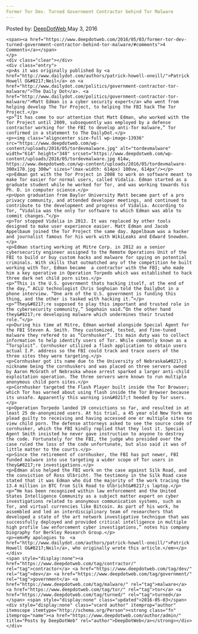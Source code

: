 ```yaml
---
Former Tor Dev. Turned Government Contractor behind Tor Malware
---
```

<article class="post-listing post-13935 post type-post status-publish format-standard has-post-thumbnail hentry  tag-contractor tag-dev tag-government tag-malware  tag-turned">
    <div class="post-inner">
        <span>Posted by: <a href="https://www.deepdotweb.com/author/admin/" title="">DeepDotWeb </a></span>
    <span>May 3, 2016</span>
    
    <span><a href="https://www.deepdotweb.com/2016/05/03/former-tor-dev-turned-government-contractor-behind-tor-malware/#comments">4 Comments</a></span>
    </p>
    <div class="clear"></div>
    <div class="entry">
    <p>As it was originally published by <a href="http://www.dailydot.com/authors/patrick-howell-oneill/">Patrick Howell O&#8217;Neil</a> on <a href="http://www.dailydot.com/politics/government-contractor-tor-malware/">The Daily Dot</a>. <a href="http://www.dailydot.com/politics/government-contractor-tor-malware/">Matt Edman is a cyber security expert</a> who went from helping develop The Tor Project, to helping the FBI hack The Tor Project.</p>
    <p>“It has come to our attention that Matt Edman, who worked with the Tor Project until 2009, subsequently was employed by a defense contractor working for the FBI to develop anti-Tor malware,” Tor confirmed in a statement to The DailyDot.</p>
    <p><img class="aligncenter size-full wp-image-13936" src="https://www.deepdotweb.com/wp-content/uploads/2016/05/tordevmalware.jpg" alt="tordevmalware" width="614" height="348" srcset="https://www.deepdotweb.com/wp-content/uploads/2016/05/tordevmalware.jpg 614w, https://www.deepdotweb.com/wp-content/uploads/2016/05/tordevmalware-300x170.jpg 300w" sizes="(max-width: 614px) 100vw, 614px"/></p>
    <p>Edman got with the Tor Project in 2008 to work on software meant to make Tor easier for normal users, called Vidalia. Edman started as a graduate student while he worked for Tor, and was working towards his Ph. D. in computer science.</p>
    <p>Upon graduation from Baylor University Matt became part of a pro privacy community, and attended developer meetings, and continued to contribute to the development and progress of Vidalia. According to Tor, “Vidalia was the only Tor software to which Edman was able to commit changes.”</p>
    <p>Tor stopped Vidalia in 2013. It was replaced by other tools designed to make user experience easier. Matt Edman and Jacob Appelbaum joined the Tor Project the same day. Appelbaum was a hacker and journalist famous for his work with WikiLeaks and Edward Snowden.</p>
    <p>Edman starting working at Mitre Corp. in 2012 as a senior cybersecurity engineer assigned to the Remote Operations Unit of the FBI to build or buy custom hacks and malware for spying on potential criminals. With skills that outmatched any of the competition he built working with Tor, Edman became  a contractor with the FBI; who made him a key operative in Operation Torpedo which was established to hack three dark net child porn sites.</p>
    <p>“This is the U.S. government thats hacking itself, at the end of the day,” ACLU technologist Chris Soghoian told the DailyDot in a phone interview. “One arm of the U.S. government is funding this thing, and the other is tasked with hacking it.”</p>
    <p>“They&#8217;re supposed to play this important and trusted role in the cybersecurity community,” Sogohain said.”On the other hand they&#8217;re developing malware which undermines their trusted role.”</p>
    <p>During his time at Mitre, Edman worked alongside Special Agent for the FBI Steven A. Smith. They customized, tested, and fine-tuned malware they refered to as “Cornhusker”. Its main duty was to collect information to help identify users of Tor. While commonly known as a “Torsploit”. Cornhusker utilized a flash application to obtain users actual I.P. address so the FBI could track and trace users of the three sites they were targeting.</p>
    <p>Cornhusker got its name due to the University of Nebraska&#8217;s nickname being the cornhuskers and was placed on three servers owned by Aaron McGrath of Nebraska whose arrest sparked a larger anti-child exploitation operation. The three servers were known to run multiple anonymous child porn sites.</p>
    <p>Cornhusker targeted the Flash Player built inside the Tor Browser; which Tor has warned about using flash inside the Tor Browser because its unsafe. Apparently this warning isn&#8217;t heeded by Tor users.</p>
    <p>Operation Torpedo landed 19 convictions so far, and resulted in at least 25 de-anonymized users. At his trial, a 45 year old New York man plead guilty to receiving and having accessed one or multiple sites to view child porn. The defense attorneys asked to see the source code of cornhusker, which the FBI kindly replied that they lost it. Special Agent Smith insisted he never gave instruction to anyone to destroy the code. Fortunately for the FBI, the judge who presided over the case ruled the loss of the code unfortunate, but also said it was of little matter to the courts.</p>
    <p>Since the retirement of cornhusker, the FBI has put newer, FBI funded malware into use targeting a wider scope of Tor users in they&#8217;re investigations.</p>
    <p>Edman also helped the FBI work on the case against Silk Road, and the conviction of Ross Ulbricht. The testimony in the Silk Road case stated that it was Edman who did the majority of the work tracing the 13.4 million in BTC from Silk Road to Ulbricht&#8217;s laptop.</p>
    <p>“He has been recognized within law enforcement and the United States Intelligence Community as a subject matter expert on cyber investigations related to anonymous communication systems, such as Tor, and virtual currencies like Bitcoin. As part of his work, he assembled and led an interdisciplinary team of researchers that developed a state of the art network investigative technique that was successfully deployed and provided critical intelligence in multiple high profile law enforcement cyber investigations,” notes his company biography for Berkley Research Group.</p>
    <p><em>My apologies to  <a href="http://www.dailydot.com/authors/patrick-howell-oneill/">Patrick Howell O&#8217;Neil</a>, who originally wrote this article.</em></p>
    </div>
    <span style="display:none"><a href="https://www.deepdotweb.com/tag/contractor/" rel="tag">contractor</a> <a href="https://www.deepdotweb.com/tag/dev/" rel="tag">dev</a> <a href="https://www.deepdotweb.com/tag/government/" rel="tag">government</a> <a href="https://www.deepdotweb.com/tag/malware/" rel="tag">malware</a> <a href="https://www.deepdotweb.com/tag/tor/" rel="tag">tor</a> <a href="https://www.deepdotweb.com/tag/turned/" rel="tag">turned</a></span> <span style="display:none" class="updated">2016-05-03</span>
    <div style="display:none" class="vcard author" itemprop="author" itemscope itemtype="http://schema.org/Person"><strong class="fn" itemprop="name"><a href="https://www.deepdotweb.com/author/admin/" title="Posts by DeepDotWeb" rel="author">DeepDotWeb</a></strong></div>
    </div>
</article>

